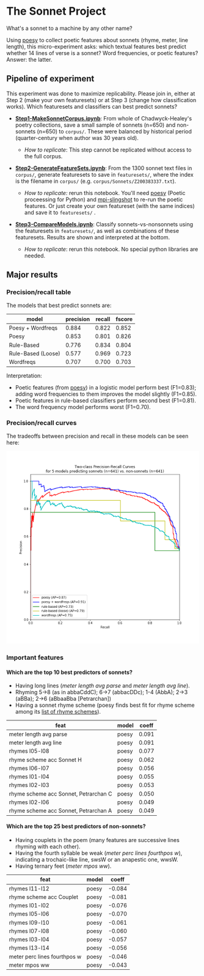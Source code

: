 # The Sonnet Project

What's a sonnet to a machine by any other name?

Using [poesy](https://github.com/quadrismegistus/poesy) to collect poetic features about sonnets (rhyme, meter, line length), this micro-experiment asks: which textual features best predict whether 14 lines of verse is a sonnet? Word frequencies, or poetic features? Answer: the latter.

## Pipeline of experiment

This experiment was done to maximize replicability. Please join in, either at Step 2 (make your own featuresets) or at Step 3 (change how classification works). Which featuresets and classifiers can best predict sonnets?

* **[Step1-MakeSonnetCorpus.ipynb](Step1-MakeSonnetCorpus.ipynb)**: From whole of Chadwyck-Healey's poetry collections, save a small sample of sonnets (n=650) and non-sonnets (n=650) to `corpus/`. These were balanced by historical period (quarter-century when author was 30 years old).
	* *How to replicate*: This step cannot be replicated without access to the full corpus.

* **[Step2-GenerateFeatureSets.ipynb](Step2-GenerateFeatureSets.ipynb)**: From the 1300 sonnet text files in `corpus/`, generate featuresets to save in `featuresets/`, where the index is the filename in `corpus/` (e.g. `corpus/Sonnets/Z200383337.txt`).
	* *How to replicate:* rerun this notebook. You'll need [poesy](https://github.com/quadrismegistus/poesy) (Poetic proceessing for Python) and [mpi-slingshot](https://github.com/quadrismegistus/mpi-slingshot) to re-run the poetic features. Or just create your own  featureset (with the same indices) and save it to `featuresets/` .

* **[Step3-CompareModels.ipynb](Step3-CompareModels.ipynb)**: Classify sonnets-vs-nonsonnets using the featuresets in `featuresets/`, as well as combinations of these featuresets. Results are shown and interpreted at the bottom.
	* *How to replicate*: rerun this notebook. No special python libraries are needed.

## Major results

### Precision/recall table

The models that best predict sonnets are:

| model              | precision | recall | fscore |
|--------------------|-----------|--------|--------|
| Poesy + Wordfreqs  | 0.884     | 0.822  | 0.852  |
| Poesy              | 0.853     | 0.801  | 0.826  |
| Rule-Based         | 0.776     | 0.834  | 0.804  |
| Rule-Based (Loose) | 0.577     | 0.969  | 0.723  |
| Wordfreqs          | 0.707     | 0.700  | 0.703  |

Interpretation:

* Poetic features (from [poesy](https://github.com/quadrismegistus/poesy)) in a logistic model perform best (F1=0.83); adding word frequencies to them improves the model slightly (F1=0.85).
* Poetic features in rule-based classifiers perform second best (F1=0.81).
* The word frequency model performs worst (F1=0.70).

### Precision/recall curves

The tradeoffs between precision and recall in these models can be seen here:

![precision/recall surves](figure.png)

### Important features

#### Which are the top 10 best predictors of sonnets?

* Having long lines (*meter length avg parse* and *meter length avg line*).
* Rhyming 5->8 (as in abbaCddC); 6->7 (abbacDDc); 1-4 (AbbA); 2->3 (aBBa); 2->6 (aBbaaBba [Petrarchan])
* Having a sonnet rhyme scheme (poesy finds best fit for rhyme scheme among its [list of rhyme schemes](https://github.com/quadrismegistus/poesy/blob/master/poesy/schemes/rhyme_schemes.txt)).

| feat                                  | model | coeff |
|---------------------------------------|-------|-------|
| meter length avg parse                | poesy | 0.091 |
| meter length avg line                 | poesy | 0.091 |
| rhymes l05-l08                        | poesy | 0.077 |
| rhyme scheme acc Sonnet H             | poesy | 0.062 |
| rhymes l06-l07                        | poesy | 0.056 |
| rhymes l01-l04                        | poesy | 0.055 |
| rhymes l02-l03                        | poesy | 0.053 |
| rhyme scheme acc Sonnet, Petrarchan C | poesy | 0.050 |
| rhymes l02-l06                        | poesy | 0.049 |
| rhyme scheme acc Sonnet, Petrarchan A | poesy | 0.049 |


#### Which are the top 25 best predictors of non-sonnets?

* Having couplets in the poem (many features are successive lines rhyming with each other).
* Having the fourth syllable be weak (*meter perc lines fourthpos w*), indicating a trochaic-like line, swsW or an anapestic one, wwsW.
* Having ternary feet (*meter mpos ww*).

| feat                         | model | coeff  |
|------------------------------|-------|--------|
| rhymes l11-l12               | poesy | -0.084 |
| rhyme scheme acc Couplet     | poesy | -0.081 |
| rhymes l01-l02               | poesy | -0.076 |
| rhymes l05-l06               | poesy | -0.070 |
| rhymes l09-l10               | poesy | -0.061 |
| rhymes l07-l08               | poesy | -0.060 |
| rhymes l03-l04               | poesy | -0.057 |
| rhymes l13-l14               | poesy | -0.056 |
| meter perc lines fourthpos w | poesy | -0.046 |
| meter mpos ww                | poesy | -0.043 |